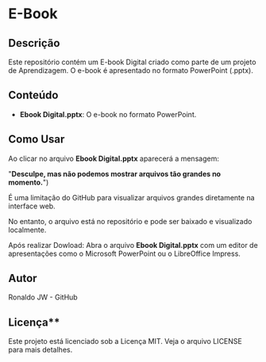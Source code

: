# E-Book

## Descrição
Este repositório contém um E-book Digital criado como parte de um projeto de Aprendizagem. O e-book é apresentado no formato PowerPoint (.pptx).

## Conteúdo
- **Ebook Digital.pptx**: O e-book no formato PowerPoint.

## Como Usar
Ao clicar no arquivo **Ebook Digital.pptx** aparecerá a mensagem:

"**Desculpe, mas não podemos mostrar arquivos tão grandes no momento.**") 

É uma limitação do GitHub para visualizar arquivos grandes diretamente na interface web. 

No entanto, o arquivo está no repositório e pode ser baixado e visualizado localmente.


Após realizar Dowload: Abra o arquivo **Ebook Digital.pptx** com um editor de apresentações como o Microsoft PowerPoint ou o LibreOffice Impress.

## Autor
Ronaldo JW - GitHub

## Licença**
Este projeto está licenciado sob a Licença MIT. Veja o arquivo LICENSE para mais detalhes.

